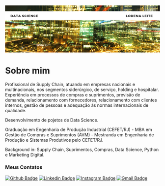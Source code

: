 <p align="center">
<img src="https://github.com/lorenaleite/data_science/blob/master/banner.png">
</p>

# Sobre mim

Profissional de Supply Chain, atuando em empresas nacionais e multinacionais, nos segmentos siderúrgico, de serviço, holding e hospitalar. Experiência em processos de compras e suprimentos, previsão de demanda, relacionamento com fornecedores, relacionamento com clientes internos, gestão de pessoas e adequação às normas internacionais de qualidade.

Desenvolvimento de pojetos de Data Science.

Graduação em Engenharia de Produção Industrial (CEFET/RJ) - MBA em Gestão de Compras e Suprimentos (AVM) - Mestranda em Engenharia de Produção e Sistemas Produtivos pelo CEFET/RJ.

Background in: Supply Chain, Suprimentos, Compras, Data Science, Python e Marketing Digital.

### Meus Contatos
[![Github Badge](https://img.shields.io/badge/-Github-000?style=flat-square&logo=Github&logoColor=white&link=https://github.com/lorenaleite)](https://github.com/lorenaleite)
[![Linkedin Badge](https://img.shields.io/badge/-LinkedIn-blue?style=flat-square&logo=Linkedin&logoColor=white&link=https://www.linkedin.com/in/lorenaleite//)](https://www.linkedin.com/in/lorenaleite/)
[![Instagram Badge](https://img.shields.io/badge/-Instagram-violet?style=flat-square&logo=Instagram&logoColor=white&link=https://www.instagram.com/lorenas-leite/)](https://www.instagram.com/lorenas_leite/)
[![Gmail Badge](https://img.shields.io/badge/-Gmail-ff0000?style=flat-square&logo=Gmail&logoColor=white&link=mailto:lldatacansultoria@gmail.com)](mailto:lldataconsultoria@gmail.com)

